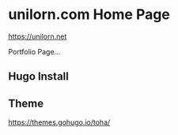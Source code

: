 # unilorn.com Home Page

https://unilorn.net

Portfolio Page...

## Hugo Install

## Theme

https://themes.gohugo.io/toha/

